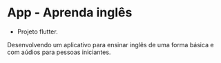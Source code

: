 # App - Aprenda inglês

+ Projeto flutter.

Desenvolvendo um aplicativo para ensinar inglês de uma forma básica e com aúdios para pessoas iniciantes.